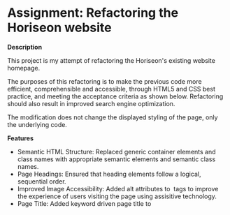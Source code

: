 # Assignment: Refactoring the Horiseon website

**Description**

This project is my attempt of refactoring the Horiseon's existing website homepage. 

The purposes of this refactoring is to make the previous code more efficient, comprehensible and accessible, through HTML5 and CSS best practice, and meeting the acceptance criteria as shown below. Refactoring should also result in improved search engine optimization. 

The modification does not change the displayed styling of the page, only the underlying code.

**Features**

* Semantic HTML Structure: Replaced generic container elements and class names with appropriate semantic elements and semantic class names.
* Page Headings: Ensured that heading elements follow a logical, sequential order.
* Improved Image Accessibility: Added alt attributes to <img> tags to improve the experience of users visiting the page using assisitive technology.
* Page Title: Added keyword driven page title to <title> element to improve SEO and help users with disabilities more quickly understand the page's content and purpose.
* Comments: Added throughout both HTML and CSS files, highlighting the improved semantic structure and changes.

**Preview**

![Screenshot](https://user-images.githubusercontent.com/79346473/109483575-8865e780-7ad3-11eb-9e3a-23e4f68648ca.JPG)

**[Link](https://jhong1016.github.io/horiseon-homework/) to Website**

**Installation**

Upload index.html and assets folder to the deployed webserver. The assets folder contains images and CSS file.
